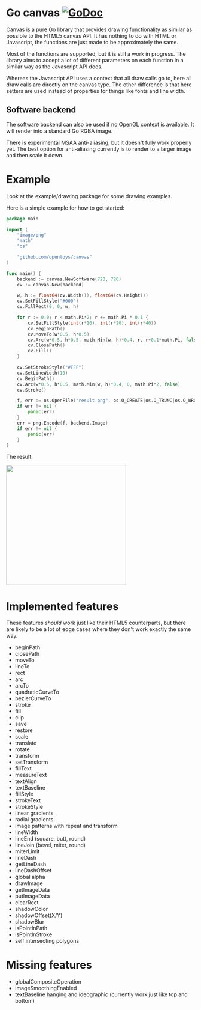 # Go canvas [![GoDoc](https://godoc.org/github.com/tfriedel6/canvas?status.svg)](https://godoc.org/github.com/tfriedel6/canvas)

Canvas is a pure Go library that provides drawing functionality as similar as possible to the HTML5 canvas API. It has nothing to do with HTML or Javascript, the functions are just made to be approximately the same.

Most of the functions are supported, but it is still a work in progress. The library aims to accept a lot of different parameters on each function in a similar way as the Javascript API does.

Whereas the Javascript API uses a context that all draw calls go to, here all draw calls are directly on the canvas type. The other difference is that here setters are used instead of properties for things like fonts and line width. 

## Software backend

The software backend can also be used if no OpenGL context is available. It will render into a standard Go RGBA image. 

There is experimental MSAA anti-aliasing, but it doesn't fully work properly yet. The best option for anti-aliasing currently is to render to a larger image and then scale it down.

# Example

Look at the example/drawing package for some drawing examples. 

Here is a simple example for how to get started:

```go
package main

import (
	"image/png"
	"math"
	"os"

	"github.com/opentoys/canvas"
)

func main() {
	backend := canvas.NewSoftware(720, 720)
	cv := canvas.New(backend)

	w, h := float64(cv.Width()), float64(cv.Height())
	cv.SetFillStyle("#000")
	cv.FillRect(0, 0, w, h)

	for r := 0.0; r < math.Pi*2; r += math.Pi * 0.1 {
		cv.SetFillStyle(int(r*10), int(r*20), int(r*40))
		cv.BeginPath()
		cv.MoveTo(w*0.5, h*0.5)
		cv.Arc(w*0.5, h*0.5, math.Min(w, h)*0.4, r, r+0.1*math.Pi, false)
		cv.ClosePath()
		cv.Fill()
	}

	cv.SetStrokeStyle("#FFF")
	cv.SetLineWidth(10)
	cv.BeginPath()
	cv.Arc(w*0.5, h*0.5, math.Min(w, h)*0.4, 0, math.Pi*2, false)
	cv.Stroke()

	f, err := os.OpenFile("result.png", os.O_CREATE|os.O_TRUNC|os.O_WRONLY, 0777)
	if err != nil {
		panic(err)
	}
	err = png.Encode(f, backend.Image)
	if err != nil {
		panic(err)
	}
}
```

The result:

<img src="https://i.imgur.com/Nz8cT4M.png" width="320">

# Implemented features

These features *should* work just like their HTML5 counterparts, but there are likely to be a lot of edge cases where they don't work exactly the same way.

- beginPath
- closePath
- moveTo
- lineTo
- rect
- arc
- arcTo
- quadraticCurveTo
- bezierCurveTo
- stroke
- fill
- clip
- save
- restore
- scale
- translate
- rotate
- transform
- setTransform
- fillText
- measureText
- textAlign
- textBaseline
- fillStyle
- strokeText
- strokeStyle
- linear gradients
- radial gradients
- image patterns with repeat and transform
- lineWidth
- lineEnd (square, butt, round)
- lineJoin (bevel, miter, round)
- miterLimit
- lineDash
- getLineDash
- lineDashOffset
- global alpha
- drawImage
- getImageData
- putImageData
- clearRect
- shadowColor
- shadowOffset(X/Y)
- shadowBlur
- isPointInPath
- isPointInStroke
- self intersecting polygons

# Missing features

- globalCompositeOperation
- imageSmoothingEnabled
- textBaseline hanging and ideographic (currently work just like top and bottom)
